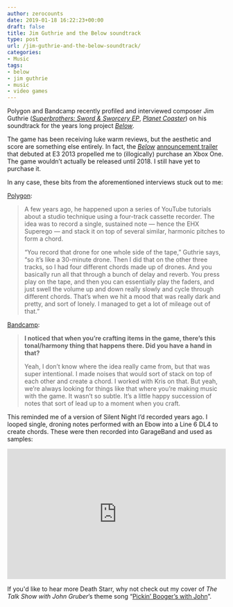 ```yaml
---
author: zerocounts
date: 2019-01-18 16:22:23+00:00
draft: false
title: Jim Guthrie and the Below soundtrack
type: post
url: /jim-guthrie-and-the-below-soundtrack/
categories:
- Music
tags:
- below
- jim guthrie
- music
- video games
---
```


Polygon and Bandcamp recently profiled and interviewed composer Jim Guthrie (_[Superbrothers: Sword & Sworcery EP](https://jimguthrie.bandcamp.com/album/sword-sworcery-lp-the-ballad-of-the-space-babies)_, _[Planet Coaster](https://jimguthrie.bandcamp.com/album/you-me-gravity)_) on his soundtrack for the years long project _[Below](https://jimguthrie.bandcamp.com/album/below-original-soundtrack)_.

The game has been receiving luke warm reviews, but the aesthetic and score are something else entirely. In fact, the _[Below](https://m.youtube.com/watch?v=8wuR9lOnGNo)_ [announcement trailer](https://m.youtube.com/watch?v=8wuR9lOnGNo) that debuted at E3 2013 propelled me to (illogically) purchase an Xbox One. The game wouldn’t actually be released until 2018. I still have yet to purchase it.

In any case, these bits from the aforementioned interviews stuck out to me:

[Polygon](https://www.polygon.com/features/2018/12/24/18152360/jim-guthrie-the-music-from-below):

> A few years ago, he happened upon a series of YouTube tutorials about a studio technique using a four-track cassette recorder. The idea was to record a single, sustained note — hence the EHX Superego — and stack it on top of several similar, harmonic pitches to form a chord.
>
> “You record that drone for one whole side of the tape,” Guthrie says, “so it’s like a 30-minute drone. Then I did that on the other three tracks, so I had four different chords made up of drones. And you basically run all that through a bunch of delay and reverb. You press play on the tape, and then you can essentially play the faders, and just swell the volume up and down really slowly and cycle through different chords. That’s when we hit a mood that was really dark and pretty, and sort of lonely. I managed to get a lot of mileage out of that.”

[Bandcamp](https://daily.bandcamp.com/2019/01/17/high-scores-jim-guthrie-goes-ambient-drone-on-meditative-below-soundtrack/):

> **I noticed that when you’re crafting items in the game, there’s this tonal/harmony thing that happens there. Did you have a hand in that?**
>
> Yeah, I don’t know where the idea really came from, but that was super intentional. I made noises that would sort of stack on top of each other and create a chord. I worked with Kris on that. But yeah, we’re always looking for things like that where you’re making music with the game. It wasn’t so subtle. It’s a little happy succession of notes that sort of lead up to a moment when you craft.

This reminded me of a version of Silent Night I’d recorded years ago. I looped single, droning notes performed with an Ebow into a Line 6 DL4 to create chords. These were then recorded into GarageBand and used as samples:

<iframe src="https://w.soundcloud.com/player/?url=https%3A//api.soundcloud.com/tracks/552857595&color=%23ff5500&auto_play=false&hide_related=false&show_comments=true&show_user=true&show_reposts=false&show_teaser=true&visual=true" height="300" width="100%" allow="autoplay" scrolling="no" frameborder="no"></iframe>

If you'd like to hear more Death Starr, why not check out my cover of _The Talk Show with John Gruber_’s theme song “[Pickin’ Booger’s with John](https://soundcloud.com/user-682904415/pickin-boogers-with-john)”.
